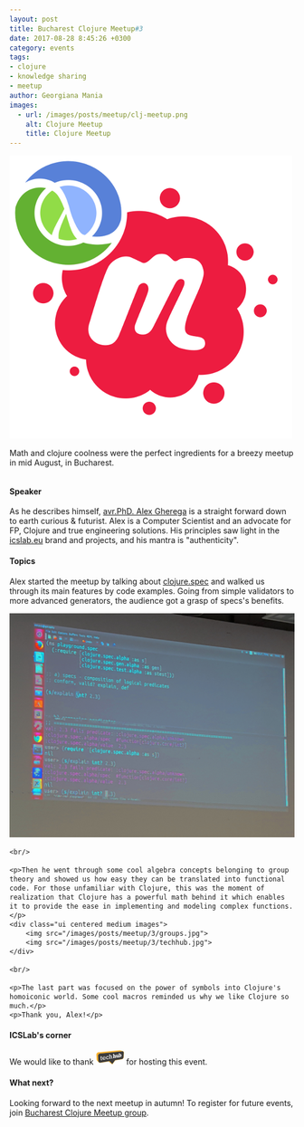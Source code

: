 ```yaml
---
layout: post
title: Bucharest Clojure Meetup#3
date: 2017-08-28 8:45:26 +0300
category: events
tags:
- clojure
- knowledge sharing
- meetup
author: Georgiana Mania
images: 
  - url: /images/posts/meetup/clj-meetup.png
    alt: Clojure Meetup 
    title: Clojure Meetup
---
```


<div class="ui middle aligned grid">
    <div class="four wide column">
        <img class="ui small left floated image" src="/images/posts/meetup/clj-meetup.png">
    </div>
    <div class="twelve wide column">
       <p>Math and clojure coolness were the perfect ingredients for a breezy meetup in mid August, in Bucharest.</p>
    </div>
</div>

#### Speaker

<p>As he describes himself, <a href="https://github.com/alex-gherega">avr.PhD. Alex Gherega</a> is a straight forward down to earth curious & futurist. Alex is a Computer Scientist and an advocate for FP, Clojure and true engineering solutions. His principles saw light in the <a href="http://www.icslab.eu">icslab.eu</a> brand and projects, and his mantra is "authenticity". </p>

#### Topics

<div class="ui container">
    <p>Alex started the meetup by talking about <a href="https://clojure.org/about/spec">clojure.spec</a> and walked us through its main features by code examples. Going from simple validators to more advanced generators, the audience got a grasp of specs's benefits.</p>
    <img class="ui large centered image" src="/images/posts/meetup/3/20170816_194204_colored.jpg">

    <br/>
    
    <p>Then he went through some cool algebra concepts belonging to group theory and showed us how easy they can be translated into functional code. For those unfamiliar with Clojure, this was the moment of realization that Clojure has a powerful math behind it which enables it to provide the ease in implementing and modeling complex functions.</p>
    <div class="ui centered medium images">
        <img src="/images/posts/meetup/3/groups.jpg">
        <img src="/images/posts/meetup/3/techhub.jpg">
    </div>
    
    <br/>

    <p>The last part was focused on the power of symbols into Clojure's homoiconic world. Some cool macros reminded us why we like Clojure so much.</p>
    <p>Thank you, Alex!</p>
</div>


#### ICSLab's corner  

<div class="ui container">
  <p>We would like to thank <a href="https://bucharest.techhub.com/"><img width="50px" src="/images/posts/meetup/techhub-logo.png"></a> for hosting this event.</p>
</div>

#### What next?
<div class="ui container">
    <p>Looking forward to the next meetup in autumn! To register for future events, join <a href="https://www.meetup.com/Bucharest-Clojure-Meetup/">Bucharest Clojure Meetup group</a>.</p>
</div>
